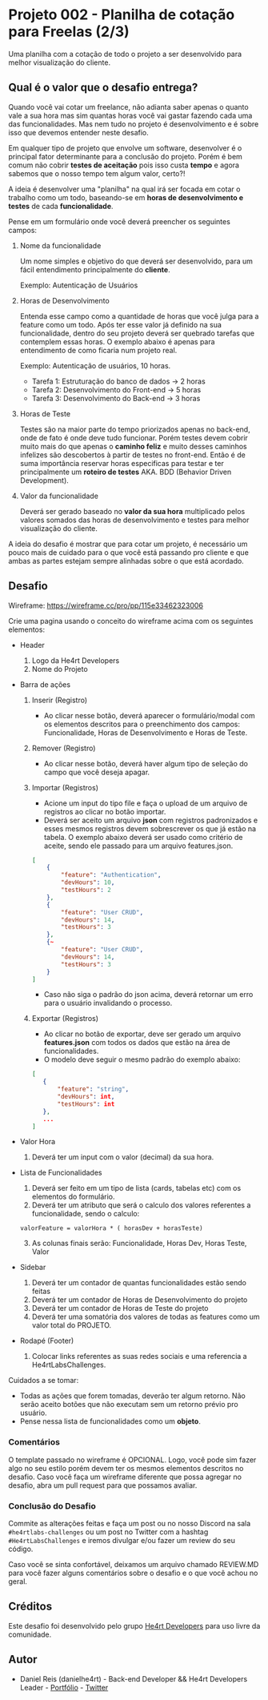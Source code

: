 # Projeto 002 - Planilha de cotação para Freelas (2/3)

Uma planilha com a cotação de todo o projeto a ser desenvolvido para melhor visualização do cliente.

## Qual é o valor que o desafio entrega?

Quando você vai cotar um freelance, não adianta saber apenas o quanto vale a sua hora mas sim quantas horas você vai gastar fazendo cada uma das funcionalidades. Mas nem tudo no projeto é desenvolvimento e é sobre isso que devemos entender neste desafio.

Em qualquer tipo de projeto que envolve um software, desenvolver é o principal fator determinante para a conclusão do projeto. Porém é bem comum não cobrir **testes de aceitação** pois isso custa **tempo** e agora sabemos que o nosso tempo tem algum valor, certo?!

A ideia é desenvolver uma "planilha" na qual irá ser focada em cotar o trabalho como um todo, baseando-se em **horas de desenvolvimento e testes** de cada **funcionalidade**.

Pense em um formulário onde você deverá preencher os seguintes campos:

1. Nome da funcionalidade

    Um nome simples e objetivo do que deverá ser desenvolvido, para um fácil entendimento principalmente do **cliente**.

    Exemplo: Autenticação de Usuários

2. Horas de Desenvolvimento

    Entenda esse campo como a quantidade de horas que você julga para a feature como um todo. Após ter esse valor já definido na sua funcionalidade, dentro do seu projeto deverá ser quebrado tarefas que contemplem essas horas. O exemplo abaixo é apenas para entendimento de como ficaria num projeto real.
    
    Exemplo: Autenticação de usuários, 10 horas.
    * Tarefa 1: Estruturação do banco de dados -> 2 horas
    * Tarefa 2: Desenvolvimento do Front-end -> 5 horas
    * Tarefa 3: Desenvolvimento do Back-end -> 3 horas

3. Horas de Teste

    Testes são na maior parte do tempo priorizados apenas no back-end, onde de fato é onde deve tudo funcionar. Porém testes devem cobrir muito mais do que apenas o **caminho feliz** e muito desses caminhos infelizes são descobertos à partir de testes no front-end. Então é de suma importância reservar horas especificas para testar e ter principalmente um **roteiro de testes** AKA. BDD (Behavior Driven Development).

4. Valor da funcionalidade

    Deverá ser gerado baseado no **valor da sua hora** multiplicado pelos valores somados das horas de desenvolvimento e testes para melhor visualização do cliente.

A ideia do desafio é mostrar que para cotar um projeto, é necessário um pouco mais de cuidado para o que você está passando pro cliente e que ambas as partes estejam sempre alinhadas sobre o que está acordado.

## Desafio

Wireframe: https://wireframe.cc/pro/pp/115e33462323006

Crie uma pagina usando o conceito do wireframe acima com os seguintes elementos:

* Header
    1. Logo da He4rt Developers
    2. Nome do Projeto
* Barra de ações
    1. Inserir (Registro)
        * Ao clicar nesse botão, deverá aparecer o formulário/modal com os elementos descritos para o preenchimento dos campos: Funcionalidade, Horas de Desenvolvimento e Horas de Teste.
    2. Remover (Registro)
        * Ao clicar nesse botão, deverá haver algum tipo de seleção do campo que você deseja apagar.
    3. Importar (Registros)
        * Acione um input do tipo file e faça o upload de um arquivo de registros ao clicar no botão importar.
        * Deverá ser aceito um arquivo **json** com registros padronizados e esses mesmos registros devem sobrescrever os que já estão na tabela. O exemplo abaixo deverá ser usado como critério de aceite, sendo ele passado para um arquivo features.json.

        ```json
        [
            {
                "feature": "Authentication",
                "devHours": 10,
                "testHours": 2 
            },
            {
                "feature": "User CRUD",
                "devHours": 14,
                "testHours": 3 
            },
            {~
                "feature": "User CRUD",
                "devHours": 14,
                "testHours": 3 
            }
        ]
        ```
        * Caso não siga o padrão do json acima, deverá retornar um erro para o usuário invalidando o processo.
    4. Exportar (Registros)
        * Ao clicar no botão de exportar, deve ser gerado um arquivo **features.json** com todos os dados que estão na área de funcionalidades.
        * O modelo deve seguir o mesmo padrão do exemplo abaixo: 
         ```json
        [
            {
                "feature": "string",
                "devHours": int,
                "testHours": int 
            },
            ...
        ]
        ```

* Valor Hora

    1. Deverá ter um input com o valor (decimal) da sua hora.

* Lista de Funcionalidades
    1. Deverá ser feito em um tipo de lista (cards, tabelas etc) com os elementos do formulário.
    2. Deverá ter um atributo que será o calculo dos valores referentes a funcionalidade, sendo o calculo:
    ```text
    valorFeature = valorHora * ( horasDev + horasTeste)
    ```
    3. As colunas finais serão: Funcionalidade, Horas Dev, Horas Teste, Valor

* Sidebar
    1. Deverá ter um contador de quantas funcionalidades estão sendo feitas
    2. Deverá ter um contador de Horas de Desenvolvimento do projeto
    3. Deverá ter um contador de Horas de Teste do projeto
    4. Deverá ter uma somatória dos valores de todas as features como um valor total do PROJETO.

* Rodapé (Footer)
    1. Colocar links referentes as suas redes sociais e uma referencia a He4rtLabsChallenges.

Cuidados a se tomar:

- Todas as ações que forem tomadas, deverão ter algum retorno. Não serão aceito botões que não executam sem um retorno prévio pro usuário.
- Pense nessa lista de funcionalidades como um **objeto**.

### Comentários

O template passado no wireframe é OPCIONAL. Logo, você pode sim fazer algo no seu estilo porém devem ter os mesmos elementos descritos no desafio. Caso vocẽ faça um wireframe diferente que possa agregar no desafio, abra um pull request para que possamos avaliar.

### Conclusão do Desafio

Commite as alterações feitas e faça um post ou no nosso Discord na sala `#he4rtlabs-challenges` ou um post no Twitter com a hashtag `#He4rtLabsChallenges` e iremos divulgar e/ou fazer um review do seu código.

Caso você se sinta confortável, deixamos um arquivo chamado REVIEW.MD para você fazer alguns comentários sobre o desafio e o que você achou no geral.

## Créditos

Este desafio foi desenvolvido pelo grupo [He4rt Developers](https://heartdevs.com) para uso livre da comunidade.

## Autor

- Daniel Reis (danielhe4rt) - Back-end Developer && He4rt Developers Leader - [Portfólio](https://danielheart.dev) - [Twitter](https://twitter.com/danielhe4rt)

